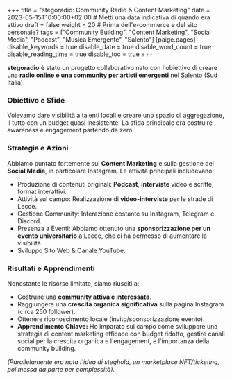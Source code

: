 +++
title = "stegoradio: Community Radio & Content Marketing"
date = 2023-05-15T10:00:00+02:00 # Metti una data indicativa di quando era attivo
draft = false
weight = 20 # Prima dell'e-commerce e del sito personale?
tags = ["Community Building", "Content Marketing", "Social Media", "Podcast", "Musica Emergente", "Salento"]
[paige.pages]
  disable_keywords = true
  disable_date = true
  disable_word_count = true
  disable_reading_time = true
  disable_toc = true
+++

**stegoradio** è stato un progetto collaborativo nato con l'obiettivo di creare una **radio online e una community per artisti emergenti** nel Salento (Sud Italia).

### Obiettivo e Sfide
Volevamo dare visibilità a talenti locali e creare uno spazio di aggregazione, il tutto con un budget quasi inesistente. La sfida principale era costruire awareness e engagement partendo da zero.

### Strategia e Azioni
Abbiamo puntato fortemente sul **Content Marketing** e sulla gestione dei **Social Media**, in particolare Instagram. Le attività principali includevano:
* Produzione di contenuti originali: **Podcast**, **interviste** video e scritte, format interattivi.
* Attività sul campo: Realizzazione di **video-interviste** per le strade di Lecce.
* Gestione Community: Interazione costante su Instagram, Telegram e Discord.
* Presenza a Eventi: Abbiamo ottenuto una **sponsorizzazione per un evento universitario** a Lecce, che ci ha permesso di aumentare la visibilità.
* Sviluppo Sito Web & Canale YouTube.

### Risultati e Apprendimenti
Nonostante le risorse limitate, siamo riusciti a:
* Costruire una **community attiva e interessata**.
* Raggiungere una **crescita organica significativa** sulla pagina Instagram (circa 250 follower).
* Ottenere riconoscimento locale (invito/sponsorizzazione evento).
* **Apprendimento Chiave:** Ho imparato sul campo come sviluppare una strategia di content marketing efficace con budget ridotto, gestire canali social per la crescita organica e l'engagement, e l'importanza della community building.

*(Parallelamente era nata l'idea di steghold, un marketplace NFT/ticketing, poi messa da parte per complessità).*